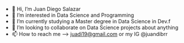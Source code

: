 - 👋 Hi, I’m Juan Diego Salazar
- 👀 I’m interested in Data Science and Programming
- 🌱 I’m currently studying a Master degree in Data Science in Dev.f
- 💞️ I’m looking to collaborate on Data Science projects about anything
- 📫 How to reach me --> juadi19@gmail.com or my IG @juandibrr

<!---
juadi19/juadi19 is a ✨ special ✨ repository because its `README.md` (this file) appears on your GitHub profile.
You can click the Preview link to take a look at your changes.
--->
